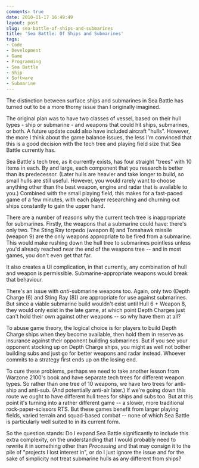 ```yaml
---
comments: true
date: 2010-11-17 16:49:49
layout: post
slug: sea-battle-of-ships-and-submarines
title: 'Sea Battle: Of Ships and Submarines'
tags:
- Code
- Development
- Game
- Programming
- Sea Battle
- Ship
- Software
- Submarine
---
```


The distinction between surface ships and submarines in Sea Battle has turned out to be a more thorny issue than I originally imagined.

The original plan was to have two classes of vessel, based on their hull types - ship or submarine - and weapons that could hit ships, submarines, or both.  A future update could also have included aircraft "hulls".  However, the more I think about the game balance issues, the less I'm convinced that this is a good decision with the tech tree and playing field size that Sea Battle currently has.

Sea Battle's tech tree, as it currently exists, has four straight "trees" with 10 items in each.  By and large, each component that you research is better than its predecessor.  (Later hulls are heavier and take longer to build, so small hulls are still useful.  However, you would rarely want to choose anything other than the best weapon, engine and radar that is available to you.)  Combined with the small playing field, this makes for a fast-paced game of a few minutes, with each player researching and churning out ships constantly to gain the upper hand.

There are a number of reasons why the current tech tree is inappropriate for submarines.  Firstly, the weapons that a submarine could have: there's only two.  The Sting Ray torpedo (weapon 8) and Tomahawk missile (weapon 9) are the only weapons appropriate to be fired from a submarine.  This would make rushing down the hull tree to submarines pointless unless you'd already reached near the end of the weapons tree -- and in most games, you don't even get that far.

It also creates a UI complication, in that currently, any combination of hull and weapon is permissible.  Submarine-appropriate weapons would break that behaviour.

There's an issue with _anti_-submarine weapons too.  Again, only two (Depth Charge (6) and Sting Ray (8)) are appropriate for use against submarines.  But since a viable submarine build wouldn't exist until Hull 6 + Weapon 8, they would only exist in the late game, at which point Depth Charges just can't hold their own against other weapons -- so why have them at all?

To abuse game theory, the logical choice is for players to build Depth Charge ships when they become available, then hold them in reserve as insurance against their opponent building submarines.  But if you see your opponent stocking up on Depth Charge ships, you might as well not bother building subs and just go for better weapons and radar instead.  Whoever commits to a strategy first ends up on the losing end.

To cure these problems, perhaps we need to take another lesson from Warzone 2100's book and have separate tech trees for different weapon types.  So rather than one tree of 10 weapons, we have two trees for anti-ship and anti-sub.  (And potentially anti-air later.)  If we're going down this route we ought to have different hull trees for ships and subs too.  But at this point it's turning into a rather different game -- a slower, more traditional rock-paper-scissors RTS.  But these games benefit from larger playing fields, varied terrain and squad-based combat -- none of which Sea Battle is particularly well suited to in its current form.

So the question stands: Do I expand Sea Battle significantly to include this extra complexity, on the understanding that I would probably need to rewrite it in something other than _Processing_ and that may consign it to the pile of "projects I lost interest in", or do I just ignore the issue and for the sake of simplicity not treat submarine hulls as any different from ships?
